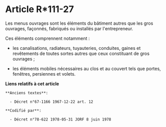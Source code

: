 # Article R*111-27

Les menus ouvrages sont les éléments du bâtiment autres que les gros ouvrages, façonnés, fabriqués ou installés par
l'entrepreneur.

Ces éléments comprennent notamment :

- les canalisations, radiateurs, tuyauteries, conduites, gaines et revêtements de toutes sortes autres que ceux constituant
de gros ouvrages ;

- les éléments mobiles nécessaires au clos et au couvert tels que portes, fenêtres, persiennes et volets.

**Liens relatifs à cet article**

	**Anciens textes**:

	  - Décret n°67-1166 1967-12-22 art. 12

	**Codifié par**:

	  - Décret n°78-622 1978-05-31 JORF 8 juin 1978
